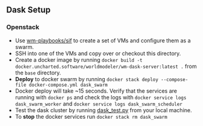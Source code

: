 ## Dask Setup

### Openstack
- Use [wm-playbooks/sif](https://gitlab.uncharted.software/WM/wm-playbooks/-/tree/master/sif) to create a set of VMs and configure them as a swarm.
- SSH into one of the VMs and copy over or checkout this directory.
- Create a docker image by running `docker build -t docker.uncharted.software/worldmodeler/wm-dask-server:latest .` from the `base` directory.
- **Deploy** to docker swarm by running `docker stack deploy --compose-file docker-compose.yml dask_swarm`
- Docker deploy will take ~15 seconds. Verify that the services are running with `docker ps` and check the logs with `docker service logs dask_swarm_worker` and `docker service logs dask_swarm_scheduler`
- Test the dask cluster by running [dask_test.py](./dask_test.py) from your local machine. 
- To **stop** the docker services run `docker stack rm dask_swarm`
